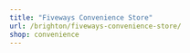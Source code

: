 ```yaml
---
title: "Fiveways Convenience Store"
url: /brighton/fiveways-convenience-store/
shop: convenience
---
```

